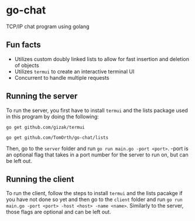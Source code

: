 # go-chat
TCP/IP chat program using golang

## Fun facts
* Utilizes custom doubly linked lists to allow for fast insertion and deletion of objects
* Utilizes `termui` to create an interactive terminal UI
* Concurrent to handle multiple requests

## Running the server
To run the server, you first have to install `termui` and the lists package used in this program by doing the following:

```
go get github.com/gizak/termui
```
```
go get github.com/TomOrth/go-chat/lists
```
Then, go to the `server` folder and run `go run main.go -port <port>`. -port is an optional flag that takes in a port number for the server to run on, but can be left out.

## Running the client
To run the client, follow the steps to install `termui` and the lists pacakge if you have not done so yet and then go to the `client` folder and run `go run main.go -port <port> -host <host> -name <name>`.  Similarly to the server, those flags are optional and can be left out.
